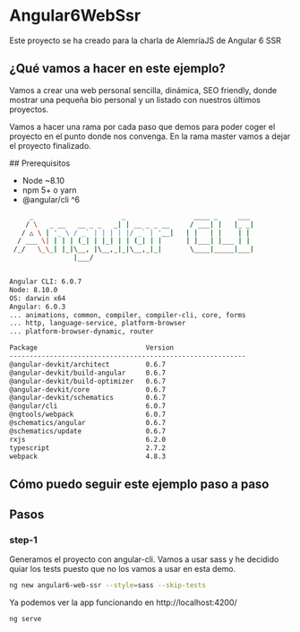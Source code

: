 # Angular6WebSsr

Este proyecto se ha creado para la charla de AlemríaJS de Angular 6 SSR 

## ¿Qué vamos a hacer en este ejemplo?
Vamos a crear una web personal sencilla, dinámica, SEO friendly, donde mostrar una pequeña bio personal y un listado con nuestros últimos proyectos.

Vamos a hacer una rama por cada paso que demos para poder coger el proyecto en el punto donde nos convenga. En la rama master vamos a dejar el proyecto finalizado.

## Prerequisitos

- Node ~8.10
- npm 5+ o yarn
- @angular/cli ^6

```bash
     _                      _                 ____ _     ___
    / \   _ __   __ _ _   _| | __ _ _ __     / ___| |   |_ _|
   / △ \ | '_ \ / _` | | | | |/ _` | '__|   | |   | |    | |
  / ___ \| | | | (_| | |_| | | (_| | |      | |___| |___ | |
 /_/   \_\_| |_|\__, |\__,_|_|\__,_|_|       \____|_____|___|
                |___/


Angular CLI: 6.0.7
Node: 8.10.0
OS: darwin x64
Angular: 6.0.3
... animations, common, compiler, compiler-cli, core, forms
... http, language-service, platform-browser
... platform-browser-dynamic, router

Package                           Version
-----------------------------------------------------------
@angular-devkit/architect         0.6.7
@angular-devkit/build-angular     0.6.7
@angular-devkit/build-optimizer   0.6.7
@angular-devkit/core              0.6.7
@angular-devkit/schematics        0.6.7
@angular/cli                      6.0.7
@ngtools/webpack                  6.0.7
@schematics/angular               0.6.7
@schematics/update                0.6.7
rxjs                              6.2.0
typescript                        2.7.2
webpack                           4.8.3

```


## Cómo puedo seguir este ejemplo paso a paso

## Pasos 

### step-1

Generamos el proyecto con angular-cli. 
Vamos a usar sass y he decidido quiar los tests puesto que no los vamos a usar en esta demo. 

```bash
ng new angular6-web-ssr --style=sass --skip-tests
````

Ya podemos ver la app funcionando en http://localhost:4200/

```bash
ng serve
````

